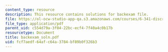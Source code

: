 ```yaml
---
content_type: resource
description: This resource contains solutions for backexam file.
file: https://ol-ocw-studio-app-qa.s3.amazonaws.com/courses/6-341-discrete-time-signal-processing-fall-2005/fcf7aedf64afc64a3784bf89b0f326b3_backexam_soln.pdf
file_type: application/pdf
parent_uid: c554d79a-3f04-22bc-ecf4-7f40a4c0b17b
resourcetype: Document
title: backexam_soln.pdf
uid: fcf7aedf-64af-c64a-3784-bf89b0f326b3
---
```

